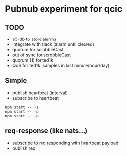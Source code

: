 # Pubnub experiment for qcic

## TODO 

- s3-db to store alarms 
- integrate with slack (alarm until cleared)
- quorum for scrobbleCast
- out of sync for scrobbleCast
- quorum (1) for ted1k
- QoS for ted1k (samples in last minute/hour/day)

## Simple
- publish heartbeat (interval)
- subscribe to heartbeat
```
npm start -- -s
npm start -- -p
npm start -- -p
```


## req-response (like nats...)

- subscribe to req responding with heartbeat payload
- publish req 